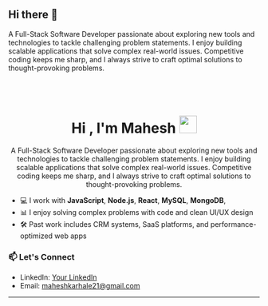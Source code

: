 ## Hi there 👋

<!--
**MaheshKarhale2111/maheshkarhale2111** is a ✨ _special_ ✨ repository because its `README.md` (this file) appears on your GitHub profile.

Here are some ideas to get you started:

- 🔭 I’m currently working on ...
- 🌱 I’m currently learning ...
- 👯 I’m looking to collaborate on ...
- 🤔 I’m looking for help with ...
- 💬 Ask me about ...
- 📫 How to reach me: ...
- 😄 Pronouns: ...
- ⚡ Fun fact: ...
-->


A Full-Stack Software Developer passionate about exploring new tools and technologies to tackle challenging problem statements. I enjoy building scalable applications that solve complex real-world issues. Competitive coding keeps me sharp, and I always strive to craft optimal solutions to thought-provoking problems.


<br></br>

<h1 align="center">Hi , I'm Mahesh <img src="https://media.giphy.com/media/hvRJCLFzcasrR4ia7z/giphy.gif" width="35"></h1>

<div align = "center">
  <p>A Full-Stack Software Developer passionate about exploring new tools and technologies to tackle challenging problem statements. I enjoy building scalable applications that solve complex real-world issues. Competitive coding keeps me sharp, and I always strive to craft optimal solutions to thought-provoking problems.</p>
  </div>

- 💻 I work with **JavaScript**, **Node.js**, **React**, **MySQL**, **MongoDB**,
- 📊 I enjoy solving complex problems with code and clean UI/UX design
- 🛠️ Past work includes CRM systems, SaaS platforms, and performance-optimized web apps


### 📫 Let's Connect
- LinkedIn: [Your LinkedIn](https://www.linkedin.com/)
- Email: maheshkarhale21@gmail.com

---


